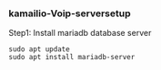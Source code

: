 ### kamailio-Voip-serversetup
Step1: Install mariadb database server
```
sudo apt update
sudo apt install mariadb-server
```
